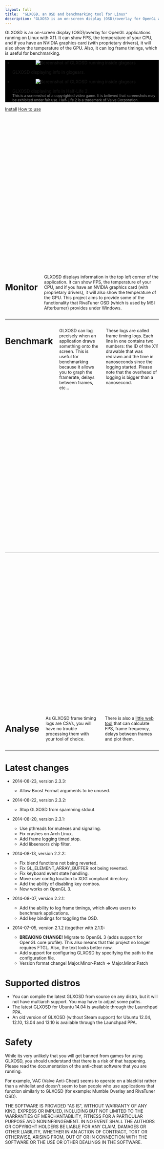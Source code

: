 ```yaml
---
layout: full
title:  "GLXOSD, an OSD and benchmarking tool for Linux"
description: "GLXOSD is an on-screen display (OSD)/overlay for OpenGL applications running on Linux with X11. It can show FPS, the temperature of your CPU, and if you have an NVIDIA graphics card (with proprietary drivers), it will also show the temperature of the GPU. Also, it can log frame timings, which is useful for benchmarking."
---
```

<dfn style="font-style: normal;">GLXOSD</dfn> is an on-screen display (OSD)/overlay for OpenGL applications running on Linux with X11. It can show FPS, the temperature of your CPU, and if you have an NVIDIA graphics card (with proprietary drivers), it will also show the temperature of the GPU. Also, it can log frame timings, which is useful for benchmarking.

<p>
	<div style="background-color: #000000">
		<ul class="example-orbit" data-orbit data-options="timer_speed: 5000">
			<li>
					<p align="center"><img src="img/glxgears.png" alt="Screenshot of GLXOSD running inside glxgears" class="text-center" ></img></p>
					<div class="orbit-caption">GLXOSD displaying info in glxgears.</div>
			</li>
			<li>
					<p align="center"><img src="img/hl2.png" alt="Screenshot of GLXOSD running inside glxgears"></img></p>
					<div class="orbit-caption">GLXOSD displaying info in Half-Life 2.</br><small style="color: #888888">This is a screenshot of a copyrighted video game. It is believed that screenshots may be exhibited under fair use. Half-Life 2 is a trademark of Valve Corporation.</small></div>
			</li>
		</ul>
	</div>
</p>
<p>
	<a href="install.html" class="button">Install</a>
	<a href="usage.html" class="button">How to use</a>
</p>

<div class="row">
	<div class="large-3 columns hide-for-medium-down">
		<svg xmlns="http://www.w3.org/2000/svg" width="100%" height="100%" viewBox="0 0 100 100">
			<text x="0" y="100" class=""
		        font-family="GeneralFoundicons" 
		        font-size="100">
		        &#xf00f;
		  	</text>
		</svg>
	</div>
	<div class="large-9 small-12 columns text-justify">
		<h1>Monitor</h1>
		<p>GLXOSD displays information in the top left corner of the application. It can show FPS, the temperature of your CPU, and if you have an NVIDIA graphics card (with proprietary drivers), it will also show the temperature of the GPU. This project aims to provide some of the functionality that RivaTuner OSD (which is used by MSI Afterburner) provides under Windows.</p>
	</div>
</div>
<hr>
<div class="row">
	<div class="large-9 small-12 columns text-justify">
		<h1>Benchmark</h1>
		<p>GLXOSD can log precisely when an application draws something onto the screen. This is useful for benchmarking because it allows you to graph the framerate, delays between frames, etc...</p>
		<p>These logs are called frame timing logs. Each line in one contains two numbers: the ID of the X11 drawable that was redrawn and the time in nanoseconds since the logging started. Please note that the overhead of logging is bigger than a nanosecond.</p>
	</div>
	<div class="large-3 columns hide-for-medium-down">
		<svg xmlns="http://www.w3.org/2000/svg" width="100%" height="100%" viewBox="0 0 100 100">
			<text x="0" y="100" class=""
		        font-family="GeneralFoundicons" 
		        font-size="100">
		        &#xf01a;
		  	</text>
		</svg>
	</div>
</div>
<hr>
<div class="row">
	<div class="large-3 columns hide-for-medium-down">
		<svg xmlns="http://www.w3.org/2000/svg" width="100%" height="100%" viewBox="0 0 100 100">
			<text x="0" y="100" class=""
		        font-family="GeneralFoundicons" 
		        font-size="100">
		        &#xf021;
		  	</text>
		</svg>
	</div>
	<div class="large-9 small-12 columns text-justify">
		<h1>Analyse</h1>
		<p>As GLXOSD frame timing logs are CSVs, you will have no trouble processing them with your tool of choice.</p>
		<p>There is also a <a href="{{site.baseurl}}/analyse.html">little web tool</a> that can calculate FPS, frame frequency, delays between frames and plot them.</p>
	</div>
</div>
<hr>

# Latest changes #

* 2014-08-23, version 2.3.3:
  * Allow Boost Format arguments to be unused.

* 2014-08-22, version 2.3.2:
  * Stop GLXOSD from spamming stdout.

* 2014-08-20, version 2.3.1:
  * Use pthreads for mutexes and signaling.
  * Fix crashes on Arch Linux.
  * Add frame logging timed stop.
  * Add libsensors chip filter.

* 2014-08-13, version 2.2.2:
  * Fix blend functions not being reverted.
  * Fix GL_ELEMENT_ARRAY_BUFFER not being reverted.
  * Fix keyboard event state handling.
  * Move user config location to XDG compliant directory.
  * Add the ability of disabling key combos.
  * Now works on OpenGL 3.

* 2014-08-07, version 2.2.1:
  * Add the ability to log frame timings, which allows users to benchmark
  applications.
  * Add key bindings for toggling the OSD.

* 2014-07-05, version 2.1.2 (together with 2.1.1):
  * **BREAKING CHANGE!** Migrate to OpenGL 3 (adds support for OpenGL core profile). This also means that this project no longer requires FTGL. Also, the text looks better now.
  * Add support for configuring GLXOSD by specifying the path to the
     configuration file.
  * Version format change! Major.Minor-Patch -> Major.Minor.Patch

# Supported distros #

* You can compile the latest GLXOSD from source on any distro, but it will not have multiarch support. You may have to adjust some paths.
* The latest GLXOSD for Ubuntu 14.04 is available through the Launchpad PPA.
* An old version of GLXOSD (without Steam support) for Ubuntu 12.04, 12.10, 13.04 and 13.10 is available through the Launchpad PPA.

# Safety #

While its very unlikely that you will get banned from games for using GLXOSD, you should understand that there is a risk of that happening. Please read the documentation of the anti-cheat software that you are running.

For example, VAC (Valve Anti-Cheat) seems to operate on a blacklist rather than a whitelist and doesn't seem to ban people who use applications that function similarly to GLXOSD (for example: Mumble Overlay and RivaTuner OSD).

THE SOFTWARE IS PROVIDED "AS IS", WITHOUT WARRANTY OF ANY KIND, EXPRESS OR IMPLIED, INCLUDING BUT NOT LIMITED TO THE WARRANTIES OF MERCHANTABILITY, FITNESS FOR A PARTICULAR PURPOSE AND NONINFRINGEMENT. IN NO EVENT SHALL THE AUTHORS OR COPYRIGHT HOLDERS BE LIABLE FOR ANY CLAIM, DAMAGES OR OTHER LIABILITY, WHETHER IN AN ACTION OF CONTRACT, TORT OR OTHERWISE, ARISING FROM, OUT OF OR IN CONNECTION WITH THE SOFTWARE OR THE USE OR OTHER DEALINGS IN THE SOFTWARE.
